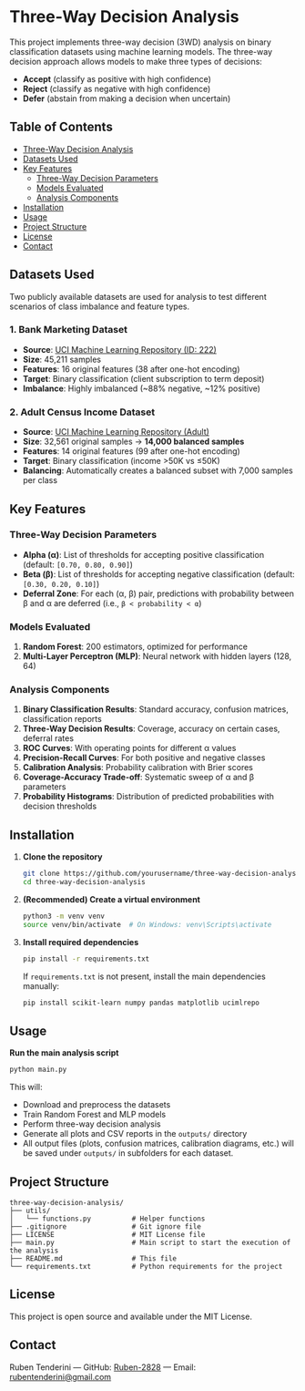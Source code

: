 # Three-Way Decision Analysis

This project implements three-way decision (3WD) analysis on binary classification datasets using machine learning models. The three-way decision approach allows models to make three types of decisions:
- **Accept** (classify as positive with high confidence)
- **Reject** (classify as negative with high confidence) 
- **Defer** (abstain from making a decision when uncertain)

## Table of Contents

- [Three-Way Decision Analysis](#three-way-decision-analysis)
- [Datasets Used](#datasets-used)
- [Key Features](#key-features)
   - [Three-Way Decision Parameters](#three-way-decision-parameters)
   - [Models Evaluated](#models-evaluated)
   - [Analysis Components](#analysis-components)
- [Installation](#installation)
- [Usage](#usage)
- [Project Structure](#project-structure)
- [License](#license)
- [Contact](#contact)

## Datasets Used
Two publicly available datasets are used for analysis to test different scenarios of class imbalance and feature types.

### 1. Bank Marketing Dataset
- **Source**: [UCI Machine Learning Repository (ID: 222)](https://archive.ics.uci.edu/ml/datasets/Bank+Marketing)
- **Size**: 45,211 samples
- **Features**: 16 original features (38 after one-hot encoding)
- **Target**: Binary classification (client subscription to term deposit)
- **Imbalance**: Highly imbalanced (~88% negative, ~12% positive)

### 2. Adult Census Income Dataset
- **Source**: [UCI Machine Learning Repository (Adult)](https://archive.ics.uci.edu/ml/datasets/adult)
- **Size**: 32,561 original samples → **14,000 balanced samples**
- **Features**: 14 original features (99 after one-hot encoding)
- **Target**: Binary classification (income >50K vs ≤50K)
- **Balancing**: Automatically creates a balanced subset with 7,000 samples per class

## Key Features

### Three-Way Decision Parameters
- **Alpha (α)**: List of thresholds for accepting positive classification (default: `[0.70, 0.80, 0.90]`)
- **Beta (β)**: List of thresholds for accepting negative classification (default: `[0.30, 0.20, 0.10]`)
- **Deferral Zone**: For each (α, β) pair, predictions with probability between β and α are deferred (i.e., `β < probability < α`)

### Models Evaluated
1. **Random Forest**: 200 estimators, optimized for performance
2. **Multi-Layer Perceptron (MLP)**: Neural network with hidden layers (128, 64)

### Analysis Components
1. **Binary Classification Results**: Standard accuracy, confusion matrices, classification reports
2. **Three-Way Decision Results**: Coverage, accuracy on certain cases, deferral rates
3. **ROC Curves**: With operating points for different α values
4. **Precision-Recall Curves**: For both positive and negative classes
5. **Calibration Analysis**: Probability calibration with Brier scores
6. **Coverage-Accuracy Trade-off**: Systematic sweep of α and β parameters
7. **Probability Histograms**: Distribution of predicted probabilities with decision thresholds

## Installation 

1. **Clone the repository**
   ```bash
   git clone https://github.com/yourusername/three-way-decision-analysis.git
   cd three-way-decision-analysis
   ```

2. **(Recommended) Create a virtual environment**
   ```bash
   python3 -m venv venv
   source venv/bin/activate  # On Windows: venv\Scripts\activate
   ```

3. **Install required dependencies**
   ```bash
   pip install -r requirements.txt
   ```
   If `requirements.txt` is not present, install the main dependencies manually:
   ```bash
   pip install scikit-learn numpy pandas matplotlib ucimlrepo
   ```

## Usage

   **Run the main analysis script**
   ```bash
   python main.py
   ```

   This will:
   - Download and preprocess the datasets
   - Train Random Forest and MLP models
   - Perform three-way decision analysis
   - Generate all plots and CSV reports in the `outputs/` directory
   - All output files (plots, confusion matrices, calibration diagrams, etc.) will be saved under `outputs/` in subfolders for each dataset.


## Project Structure 

```
three-way-decision-analysis/
├── utils/
│   └── functions.py          # Helper functions
├── .gitignore                # Git ignore file
├── LICENSE                   # MIT License file
├── main.py                   # Main script to start the execution of the analysis
├── README.md                 # This file
└── requirements.txt          # Python requirements for the project
```

## License

This project is open source and available under the MIT License.

## Contact
Ruben Tenderini — GitHub: [Ruben-2828](https://github.com/Ruben-2828) — Email: [rubentenderini@gmail.com](mailto:rubentenderini@gmail.com)